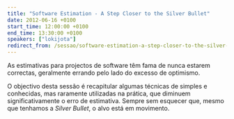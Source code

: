 ```yaml
---
title: "Software Estimation - A Step Closer to the Silver Bullet"
date: 2012-06-16 +0100
start_time: 12:00:00 +0100
end_time: 13:30:00 +0100
speakers: ["lokijota"]
redirect_from: /sessao/software-estimation-a-step-closer-to-the-silver-bullet/
---
```

As estimativas para projectos de software têm fama de nunca estarem correctas, geralmente errando pelo lado do excesso de optimismo.

O objectivo desta sessão é recapitular algumas técnicas de simples e conhecidas, mas raramente utilizadas na prática, que diminuem significativamente o erro de estimativa. Sempre sem esquecer que, mesmo que tenhamos a *Silver Bullet*, o alvo está em movimento.

